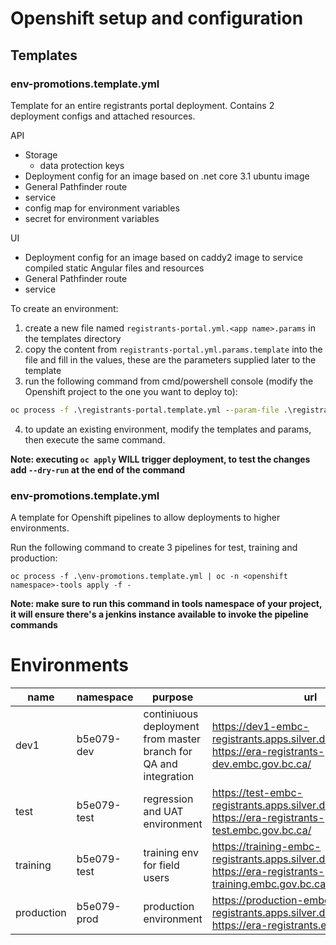 # Openshift setup and configuration

## Templates

### env-promotions.template.yml

Template for an entire registrants portal deployment. Contains 2 deployment configs and attached resources.

API

- Storage
  - data protection keys
- Deployment config for an image based on .net core 3.1 ubuntu image
- General Pathfinder route
- service
- config map for environment variables
- secret for environment variables

UI

- Deployment config for an image based on caddy2 image to service compiled static Angular files and resources
- General Pathfinder route
- service

To create an environment:

1. create a new file named `registrants-portal.yml.<app name>.params` in the templates directory
2. copy the content from `registrants-portal.yml.params.template` into the file and fill in the values, these are the parameters supplied later to the template
3. run the following command from cmd/powershell console (modify the Openshift project to the one you want to deploy to):

```cmd
oc process -f .\registrants-portal.template.yml --param-file .\registrants-portal.yml.<app name>.params | oc apply -f -
```

4. to update an existing environment, modify the templates and params, then execute the same command.

**Note: executing `oc apply` WILL trigger deployment, to test the changes add `--dry-run` at the end of the command**

### env-promotions.template.yml

A template for Openshift pipelines to allow deployments to higher environments.

Run the following command to create 3 pipelines for test, training and production:

```
oc process -f .\env-promotions.template.yml | oc -n <openshift namespace>-tools apply -f -
```

**Note: make sure to run this command in tools namespace of your project, it will ensure there's a jenkins instance available to invoke the pipeline commands**

# Environments

| name       | namespace   | purpose                                                          | url                                                                                                   |
| ---------- | ----------- | ---------------------------------------------------------------- | ----------------------------------------------------------------------------------------------------- |
| dev1       | b5e079-dev  | continiuous deployment from master branch for QA and integration | https://dev1-embc-registrants.apps.silver.devops.gov.bc.ca/, https://era-registrants-dev.embc.gov.bc.ca/          |
| test       | b5e079-test | regression and UAT environment                                   | https://test-embc-registrants.apps.silver.devops.gov.bc.ca/, https://era-registrants-test.embc.gov.bc.ca/         |
| training   | b5e079-test | training env for field users                                     | https://training-embc-registrants.apps.silver.devops.gov.bc.ca/, https://era-registrants-training.embc.gov.bc.ca/ |
| production | b5e079-prod | production environment                                           | https://production-embc-registrants.apps.silver.devops.gov.bc.ca/, https://era-registrants.embc.gov.bc.ca/        |
